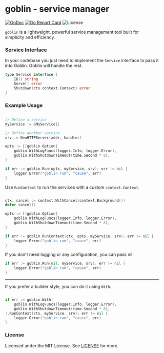 # goblin - service manager

[![GoDoc](https://godoc.org/github.com/foxm4ster/goblin?status.svg)](https://godoc.org/github.com/foxm4ster/goblin)
[![Go Report Card](https://goreportcard.com/badge/github.com/foxm4ster/goblin)](https://goreportcard.com/report/github.com/foxm4ster/goblin)
![License](https://img.shields.io/dub/l/vibe-d.svg)

`goblin` is a lightweight, powerful service management tool built for simplicity and efficiency.

### Service Interface

In your codebase you just need to implement the `Service` interface to pass it into Goblin. Goblin will handle the rest.

```go
type Service interface {
    ID() string
    Serve() error
    Shutdown(ctx context.Context) error
}
```

### Example Usage

```go

// Define a service
myService := &MyService{}

// Define another service
srv := NewHTTPServer(addr, handler)

opts := []goblin.Option{
    goblin.WithLogFuncs(logger.Info, logger.Error),
    goblin.WithShutdownTimeout(time.Second * 8),
}

if err := goblin.Run(opts, myService, srv); err != nil {
    logger.Error("goblin run", "cause", err)
}
```

Use `RunContext` to run the services with a custom `context.Context`.

```go

ctx, cancel := context.WithCancel(context.Background())
defer cancel()

opts := []goblin.Option{
    goblin.WithLogFuncs(logger.Info, logger.Error),
    goblin.WithShutdownTimeout(time.Second * 8),
}

if err := goblin.RunContext(ctx, opts, myService, srv); err != nil {
    logger.Error("goblin run", "cause", err)
}
```

If you don't need logging or any configuration, you can pass nil.

```go
if err := goblin.Run(nil, myService, srv); err != nil {
    logger.Error("goblin run", "cause", err)
}
```

---

If you prefer a builder style, you can do it using `With`.

```go

if err := goblin.With(
    goblin.WithLogFuncs(logger.Info, logger.Error),
    goblin.WithShutdownTimeout(time.Second * 8),
).RunContext(ctx, myService, srv); err != nil {
    logger.Error("goblin run", "cause", err)
}

```

### License

Licensed under the MIT License. See [LICENSE](./LICENSE) for more.
